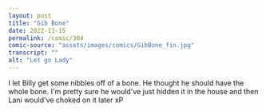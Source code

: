 ```yaml
---
layout: post
title: "Gib Bone"
date: 2022-11-15
permalink: /comic/304
comic-source: "assets/images/comics/GibBone_fin.jpg"
transcript: ""
alt: "Let go Lady"
---
```

I let Billy get some nibbles off of a bone. He thought he should have the whole bone. 
I'm pretty sure he would've just hidden it in the house and then Lani would've choked on it later xP
